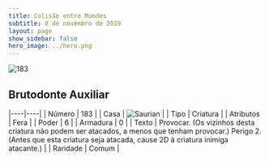 ```yaml
---
title: Colisão entre Mundos
subtitle: 8 de novembro de 2019
layout: page
show_sidebar: false
hero_image: ../hero.png
---
```


![183](https://cdn.keyforgegame.com/media/card_front/pt/452_183_Q63M7677G4J_pt.png)

## Brutodonte Auxiliar

|----|----|
| Número | 183 |
| Casa | ![Saurian](https://archonarcana.com/images/thumb/9/9e/Saurian_P.png/22px-Saurian_P.png "Sauro") |
| Tipo | Criatura |
| Atributos | Fera |
| Poder | 6 |
| Armadura | 0 |
| Texto | Provocar. (Os vizinhos desta criatura não podem ser atacados, a menos que tenham provocar.) Perigo 2. (Antes que esta criatura seja atacada, cause 2D à criatura inimiga atacante.) |
| Raridade | Comum |
